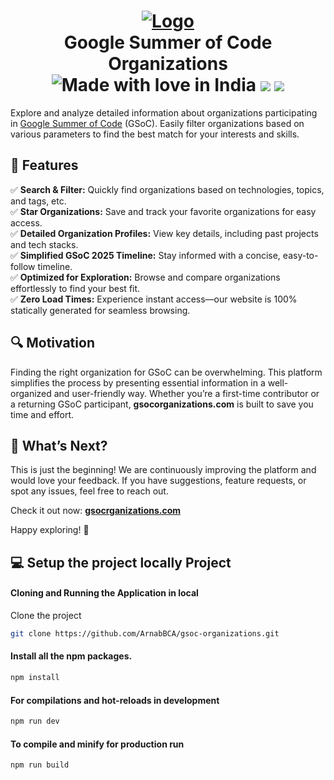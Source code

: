 <h1 align="center">
  <a href="https://gsocorganizations.com" target="_blank">
  <img src="https://github.com/user-attachments/assets/621136c5-7818-4471-8d40-48358edda8ea" alt="Logo">
  </a><br>
  Google Summer of Code Organizations<br>
  <img src="https://madewithlove.now.sh/in" alt="Made with love in India">
  <img src="https://img.shields.io/badge/PRs-Welcome-blue">
  <img src="https://img.shields.io/github/license/ArnabBCA/gsoc-organizations">
</h1>

Explore and analyze detailed information about organizations participating in [Google Summer of Code](https://summerofcode.withgoogle.com/) (GSoC). Easily filter organizations based on various parameters to find the best match for your interests and skills.

## 🌟 Features  
✅ **Search & Filter:** Quickly find organizations based on technologies, topics, and tags, etc.<br>
✅ **Star Organizations:** Save and track your favorite organizations for easy access.<br>
✅ **Detailed Organization Profiles:** View key details, including past projects and tech stacks.<br>
✅ **Simplified GSoC 2025 Timeline:** Stay informed with a concise, easy-to-follow timeline.<br>
✅ **Optimized for Exploration:** Browse and compare organizations effortlessly to find your best fit.<br>
✅ **Zero Load Times:** Experience instant access—our website is 100% statically generated for seamless browsing.<br>

## 🔍 Motivation 
Finding the right organization for GSoC can be overwhelming. This platform simplifies the process by presenting essential information in a well-organized and user-friendly way. Whether you’re a first-time contributor or a returning GSoC participant, **gsocorganizations.com** is built to save you time and effort.  

## 🚀 What’s Next?  
This is just the beginning! We are continuously improving the platform and would love your feedback. If you have suggestions, feature requests, or spot any issues, feel free to reach out.  

Check it out now: **[gsocrganizations.com](https://gsocorganizations.com)**  

Happy exploring! 🎉  

## 💻 Setup the project locally Project 

#### Cloning and Running the Application in local

Clone the project

```bash
git clone https://github.com/ArnabBCA/gsoc-organizations.git
```

#### Install all the npm packages.

```bash
npm install
```

#### For compilations and hot-reloads in development

```bash
npm run dev
```

#### To compile and minify for production run

```bash
npm run build
```